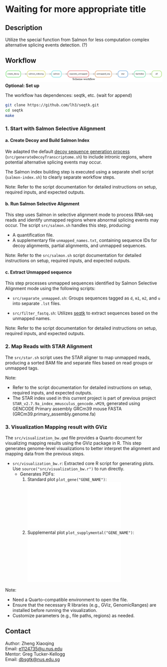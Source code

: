 # Waiting for more appropriate title

## Description

Utilize the special function from Salmon for less computation complex alternative splicing events detection. (?)

## Workflow
![](./sheme.png)
**Optional: Set up**

The workflow has dependences: seqtk, etc. (wait for append)
```bash
git clone https://github.com/lh3/seqtk.git
cd seqtk
make
```

### 1. Start with Salmon Selective Alignment

#### a. Create Decoy and Build Salmon Index

We adapted the default [decoy sequence generation process](https://github.com/COMBINE-lab/SalmonTools/blob/master/scripts/generateDecoyTranscriptome.sh) (`src/generateDecoyTranscriptome.sh`) to include intronic regions, where potential alternative splicing events may occur.  

The Salmon index building step is executed using a separate shell script (`salmon-index.sh`) to clearly separate workflow steps.

Note: Refer to the script documentation for detailed instructions on setup, required inputs, and expected outputs.

#### b. Run Salmon Selective Alignment

This step uses Salmon in selective alignment mode to process RNA-seq reads and identify unmapped regions where abnormal splicing events may occur. The script `src/salmon.sh` handles this step, producing:  
- A quantification file.  
- A supplementary file `unmapped_names.txt`, containing sequence IDs for decoy alignments, partial alignments, and unmapped sequences.  

Note: Refer to the `src/salmon.sh` script documentation for detailed instructions on setup, required inputs, and expected outputs.

#### c. Extract Unmapped sequence

This step processes unmapped sequences identified by Salmon Selective Alignment mode using the following scripts:

- `src/separate_unmapped.sh`: Groups sequences tagged as `d`, `m1`, `m2`, and `u` into separate `.lst` files.

- `src/filter_fastq.sh`: Utilizes [seqtk](https://github.com/lh3/seqtk) to extract sequences based on the unmapped names.

Note: Refer to the script documentation for detailed instructions on setup, required inputs, and expected outputs.

### 2. Map Reads with STAR Alignment

The `src/star.sh` script uses the STAR aligner to map unmapped reads, producing a sorted BAM file and separate files based on read groups or unmapped tags.

Note: 
- Refer to the script documentation for detailed instructions on setup, required inputs, and expected outputs.
- The STAR index used in this current project is part of previous project `STAR_v2.7.9a_index_mmusculus_gencode.vM29`, generated using GENCODE Primary assembly GRCm39 mouse FASTA (GRCm39.primary_assembly.genome.fa)

### 3. Visualization Mapping result with GViz

The `src/visualization_bw.qmd` file provides a Quarto document for visualizing mapping results using the GViz package in R. This step generates genome-level visualizations to better interpret the alignment and mapping data from the previous steps.
- `src/visualization_bw.r`: Extracted core R script for generating plots. Use `source("src/visualization_bw.r")` to run directly.
  - Generates PDFs:
    1. Standard plot `plot_gene("GENE_NAME")`: ![GENE_NAME.pdf](../results/Ppp6c.pdf)
    2. Supplemental plot `plot_supplymental("GENE_NAME")`: ![GENE_NAME_supplemental.pdf](../results/Ppp6c_supplymental.pdf)

Note:
- Need a Quarto-compatible environment to open the file.
- Ensure that the necessary R libraries (e.g., GViz, GenomicRanges) are installed before running the visualization.
- Customize parameters (e.g., file paths, regions) as needed.

## Contact
Author: Zheng Xiaoqing  
Email: e1124735@u.nus.edu  
Mentor: Greg Tucker-Kellogg  
Email: dbsgtk@nus.edu.sg  
